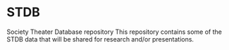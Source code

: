 # STDB
Society Theater Database repository
This repository contains some of the STDB data that will be shared for research and/or presentations.
